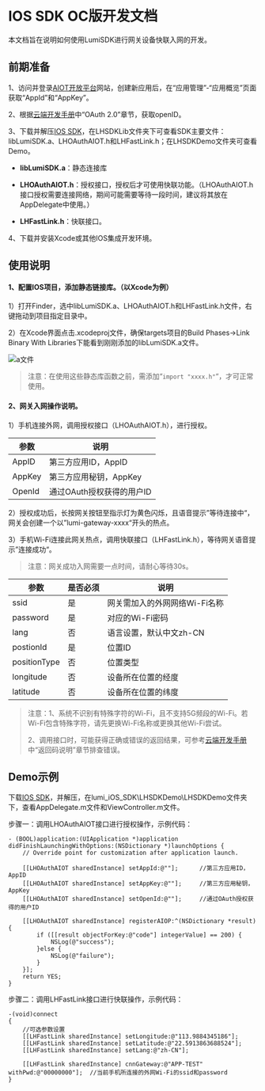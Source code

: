 # IOS SDK OC版开发文档

本文档旨在说明如何使用LumiSDK进行网关设备快联入网的开发。



## 前期准备

1、访问并登录[AIOT开放平台](https://opencloud.aqara.cn/)网站，创建新应用后，在“应用管理”-“应用概览”页面获取“AppId”和“AppKey”。

2、根据[云端开发手册](http://docs.opencloud.aqara.cn/development/cloud-development/#oauth20)中“OAuth 2.0”章节，获取openID。

3、下载并解压[IOS SDK](http://cdn.cnbj2.fds.api.mi-img.com/cdn/aiot/sdk/aiot_sdk_fastlink_ios_v0.3.zip)，在LHSDKLib文件夹下可查看SDK主要文件：libLumiSDK.a、LHOAuthAIOT.h和LHFastLink.h；在LHSDKDemo文件夹可查看Demo。

- **libLumiSDK.a**：静态连接库


- **LHOAuthAIOT.h**：授权接口，授权后才可使用快联功能。（LHOAuthAIOT.h接口授权需要连接网络，期间可能需要等待一段时间，建议将其放在AppDelegate中使用。）
- **LHFastLink.h**：快联接口。

4、下载并安装Xcode或其他IOS集成开发环境。



## 使用说明

#### 1、配置IOS项目，添加静态链接库。（以Xcode为例）

1）打开Finder，选中libLumiSDK.a、LHOAuthAIOT.h和LHFastLink.h文件，右键拖动到项目指定目录中。

2）在Xcode界面点击.xcodeproj文件，确保targets项目的Build Phases->Link Binary With Libraries下能看到刚刚添加的libLumiSDK.a文件。

![a文件](http://cdn.cnbj2.fds.api.mi-img.com/cdn/aiot/doc-images/zh/sdk/ios-sdk.png)

> 注意：在使用这些静态库函数之前，需添加“`import "xxxx.h"`“，才可正常使用。



#### 2、网关入网操作说明。

1）手机连接外网，调用授权接口（LHOAuthAIOT.h），进行授权。

| 参数     | 说明               |
| ------ | ---------------- |
| AppID  | 第三方应用ID，AppID    |
| AppKey | 第三方应用秘钥，AppKey   |
| OpenId | 通过OAuth授权获得的用户ID |

2）授权成功后，长按网关按钮至指示灯为黄色闪烁，且语音提示”等待连接中“，网关会创建一个以”lumi-gateway-xxxx“开头的热点。

3）手机Wi-Fi连接此网关热点，调用快联接口（LHFastLink.h），等待网关语音提示”连接成功“。

> 注意：网关成功入网需要一点时间，请耐心等待30s。

| 参数           | 是否必须 | 说明                |
| ------------ | ---- | ----------------- |
| ssid         | 是    | 网关需加入的外网网络Wi-Fi名称 |
| password     | 是    | 对应的Wi-Fi密码        |
| lang         | 否    | 语言设置，默认中文zh-CN    |
| postionId    | 是    | 位置ID              |
| positionType | 否    | 位置类型              |
| longitude    | 否    | 设备所在位置的经度         |
| latitude     | 否    | 设备所在位置的纬度         |

> 注意：1、系统不识别有特殊字符的Wi-Fi，且不支持5G频段的Wi-Fi。若Wi-Fi包含特殊字符，请先更换Wi-Fi名称或更换其他Wi-Fi尝试。
>
> 2、调用接口时，可能获得正确或错误的返回结果，可参考[云端开发手册](http://docs.opencloud.aqara.cn/development/cloud-development/#_14)中“返回码说明”章节排查错误。



## Demo示例

下载[IOS SDK](http://cdn.cnbj2.fds.api.mi-img.com/cdn/aiot/sdk/aiot_sdk_fastlink_ios_v0.3.zip)，并解压，在lumi_iOS_SDK\LHSDKDemo\LHSDKDemo文件夹下，查看AppDelegate.m文件和ViewController.m文件。

步骤一：调用LHOAuthAIOT接口进行授权操作，示例代码：

```
- (BOOL)application:(UIApplication *)application didFinishLaunchingWithOptions:(NSDictionary *)launchOptions {
    // Override point for customization after application launch.
    
    [[LHOAuthAIOT sharedInstance] setAppId:@""];      //第三方应用ID，AppID
    [[LHOAuthAIOT sharedInstance] setAppKey:@""];     //第三方应用秘钥，AppKey
    [[LHOAuthAIOT sharedInstance] setOpenId:@""];     //通过OAuth授权获得的用户ID
    
    [[LHOAuthAIOT sharedInstance] registerAIOP:^(NSDictionary *result) {
        if ([[result objectForKey:@"code"] integerValue] == 200) {
            NSLog(@"success");
        }else {
            NSLog(@"failure");
        }
    }];
    return YES;
}
```

步骤二：调用LHFastLink接口进行快联操作，示例代码：

```
-(void)connect
{
    //可选参数设置
    [[LHFastLink sharedInstance] setLongitude:@"113.9884345186"];
    [[LHFastLink sharedInstance] setLatitude:@"22.5913863688524"];
    [[LHFastLink sharedInstance] setLang:@"zh-CN"];
    
    [[LHFastLink sharedInstance] cnnGateway:@"APP-TEST" withPwd:@"00000000"];  //当前手机所连接的外网Wi-Fi的ssid和password
}
```